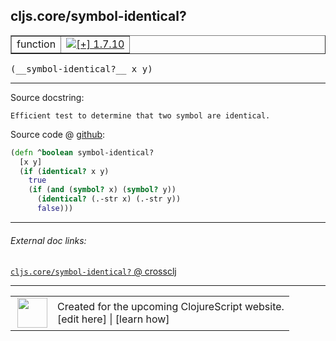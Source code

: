 ## cljs.core/symbol-identical?



 <table border="1">
<tr>
<td>function</td>
<td><a href="https://github.com/cljsinfo/cljs-api-docs/tree/1.7.10"><img valign="middle" alt="[+] 1.7.10" title="Added in 1.7.10" src="https://img.shields.io/badge/+-1.7.10-lightgrey.svg"></a> </td>
</tr>
</table>


 <samp>
(__symbol-identical?__ x y)<br>
</samp>

---





Source docstring:

```
Efficient test to determine that two symbol are identical.
```


Source code @ [github](https://github.com/clojure/clojurescript/blob/r1.7.122/src/main/cljs/cljs/core.cljs#L2954-L2961):

```clj
(defn ^boolean symbol-identical?
  [x y]
  (if (identical? x y)
    true
    (if (and (symbol? x) (symbol? y))
      (identical? (.-str x) (.-str y))
      false)))
```

<!--
Repo - tag - source tree - lines:

 <pre>
clojurescript @ r1.7.122
└── src
    └── main
        └── cljs
            └── cljs
                └── <ins>[core.cljs:2954-2961](https://github.com/clojure/clojurescript/blob/r1.7.122/src/main/cljs/cljs/core.cljs#L2954-L2961)</ins>
</pre>

-->

---



###### External doc links:

[`cljs.core/symbol-identical?` @ crossclj](http://crossclj.info/fun/cljs.core.cljs/symbol-identical%3F.html)<br>

---

 <table>
<tr><td>
<img valign="middle" align="right" width="48px" src="http://i.imgur.com/Hi20huC.png">
</td><td>
Created for the upcoming ClojureScript website.<br>
[edit here] | [learn how]
</td></tr></table>

[edit here]:https://github.com/cljsinfo/cljs-api-docs/blob/master/cljsdoc/cljs.core/symbol-identicalQMARK.cljsdoc
[learn how]:https://github.com/cljsinfo/cljs-api-docs/wiki/cljsdoc-files

<!--

This information was too distracting to show to readers, but I'll leave it
commented here since it is helpful to:

- pretty-print the data used to generate this document
- and show how to retrieve that data



The API data for this symbol:

```clj
{:return-type boolean,
 :ns "cljs.core",
 :name "symbol-identical?",
 :signature ["[x y]"],
 :history [["+" "1.7.10"]],
 :type "function",
 :full-name-encode "cljs.core/symbol-identicalQMARK",
 :source {:code "(defn ^boolean symbol-identical?\n  [x y]\n  (if (identical? x y)\n    true\n    (if (and (symbol? x) (symbol? y))\n      (identical? (.-str x) (.-str y))\n      false)))",
          :title "Source code",
          :repo "clojurescript",
          :tag "r1.7.122",
          :filename "src/main/cljs/cljs/core.cljs",
          :lines [2954 2961]},
 :full-name "cljs.core/symbol-identical?",
 :docstring "Efficient test to determine that two symbol are identical."}

```

Retrieve the API data for this symbol:

```clj
;; from Clojure REPL
(require '[clojure.edn :as edn])
(-> (slurp "https://raw.githubusercontent.com/cljsinfo/cljs-api-docs/catalog/cljs-api.edn")
    (edn/read-string)
    (get-in [:symbols "cljs.core/symbol-identical?"]))
```

-->
